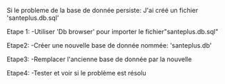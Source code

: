 Si le probleme de la base de donnée persiste:
J'ai créé un fichier 'santeplus.db.sql'

Etape 1:
-Utiliser 'Db browser' pour importer le fichier"santeplus.db.sql"

Etape2:
-Créer une nouvelle base de donnée nommée: 'santeplus.db'

Etape3:
-Remplacer l'ancienne base de donnée par la nouvelle

Etape4:
-Tester et voir si le problème est résolu
